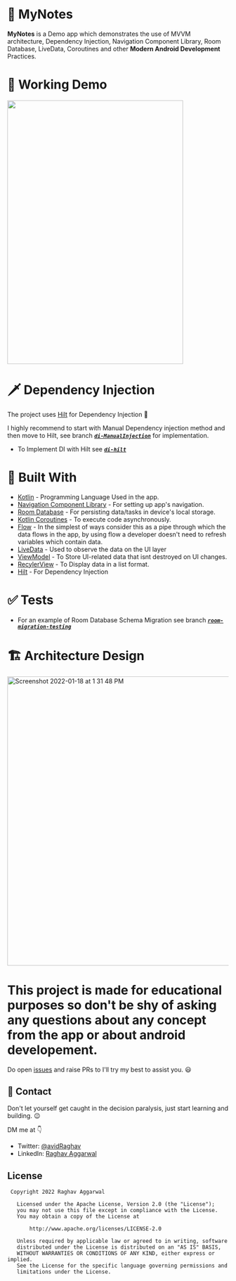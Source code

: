 # :pencil: MyNotes
**MyNotes** is a Demo app which demonstrates the use of MVVM architecture, Dependency Injection, Navigation Component Library, Room Database, LiveData, Coroutines and other **Modern Android Development** Practices. 

# :movie_camera: Working Demo
<img src="https://user-images.githubusercontent.com/49483235/158948517-970c6250-51b6-43a1-85ac-563090295f1b.gif" width="400" height="600">

# 🗡️ Dependency Injection
The project uses [Hilt](https://developer.android.com/training/dependency-injection/hilt-android) for Dependency Injection :syringe: 

I highly recommend to start with Manual Dependency injection method and then move to Hilt, see branch [***`di-ManualInjection`***](https://github.com/avidraghav/MyNotes/tree/di-ManualInjection) for implementation.

- To Implement DI with Hilt see  [***`di-hilt`***](https://github.com/avidraghav/MyNotes/tree/di-hilt)

# :wrench: Built With
- [Kotlin](https://kotlinlang.org/) - Programming Language Used in the app.
- [Navigation Component Library](https://developer.android.com/guide/navigation) - For setting up app's navigation.
- [Room Database](https://developer.android.com/training/data-storage/room) - For persisting data/tasks in device's local storage.
- [Kotlin Coroutines](https://kotlinlang.org/docs/coroutines-overview.html) - To execute code asynchronously.
- [Flow](https://kotlinlang.org/docs/reference/coroutines/flow.html) - In the simplest of ways consider this as a pipe through which the data flows in the app, by using flow
   a developer doesn't need to refresh variables which contain data.  
- [LiveData](https://developer.android.com/topic/libraries/architecture/livedata) - Used to observe the data on the UI layer
- [ViewModel](https://developer.android.com/topic/libraries/architecture/viewmodel) - To Store UI-related data that isnt destroyed on UI changes.
- [RecylerView](https://developer.android.com/guide/topics/ui/layout/recyclerview) - To Display data in a list format.
- [Hilt](https://developer.android.com/training/dependency-injection/hilt-android) - For Dependency Injection

# :white_check_mark: Tests
- For an example of Room Database Schema Migration see branch [***`room-migration-testing`***](https://github.com/avidraghav/MyNotes/tree/room-migration-testing)

# 🏗️ Architecture Design


<img width="658" alt="Screenshot 2022-01-18 at 1 31 48 PM" src="https://user-images.githubusercontent.com/49483235/149895306-79dd64bb-7629-42f3-97dd-1796f4a65b40.png">

# This project is made for educational purposes so don't be shy of asking any questions about any concept from the app or about android developement. 
Do open <a href ="https://github.com/avidraghav/MVVM-TodoApp/issues" target="_blank">issues</a>
  and raise PRs to I'll try my best to assist you. :smiley:

## 📩 Contact

Don't let yourself get caught in the decision paralysis, just start learning and building. 😉

DM me at 👇

* Twitter: <a href="https://twitter.com/avidRaghav" target="_blank">@avidRaghav</a>
* LinkedIn: <a href="https://www.linkedin.com/in/avidraghav/">Raghav Aggarwal</a>

## License

```
 Copyright 2022 Raghav Aggarwal

   Licensed under the Apache License, Version 2.0 (the "License");
   you may not use this file except in compliance with the License.
   You may obtain a copy of the License at

       http://www.apache.org/licenses/LICENSE-2.0

   Unless required by applicable law or agreed to in writing, software
   distributed under the License is distributed on an "AS IS" BASIS,
   WITHOUT WARRANTIES OR CONDITIONS OF ANY KIND, either express or implied.
   See the License for the specific language governing permissions and
   limitations under the License.
```
